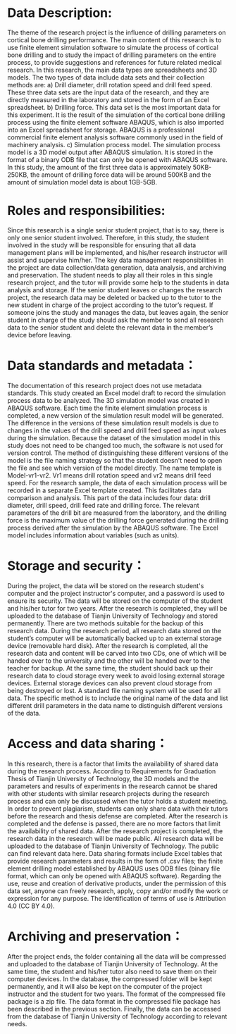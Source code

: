 # Data Description: 
The theme of the research project is the influence of drilling parameters on cortical bone drilling performance. The main content of this research is to use finite element simulation software to simulate the process of cortical bone drilling and to study the impact of drilling parameters on the entire process, to provide suggestions and references for future related medical research. 
In this research, the main data types are spreadsheets and 3D models. The two types of data include data sets and their collection methods are: 
a) Drill diameter, drill rotation speed and drill feed speed. These three data sets are the input data of the research, and they are directly measured in the laboratory and stored in the form of an Excel spreadsheet.
b) Drilling force. This data set is the most important data for this experiment. It is the result of the simulation of the cortical bone drilling process using the finite element software ABAQUS, which is also imported into an Excel spreadsheet for storage. ABAQUS is a professional commercial finite element analysis software commonly used in the field of machinery analysis.
c) Simulation process model. The simulation process model is a 3D model output after ABAQUS simulation. It is stored in the format of a binary ODB file that can only be opened with ABAQUS software.
In this study, the amount of the first three data is approximately 50KB-250KB, the amount of drilling force data will be around 500KB and the amount of simulation model data is about 1GB-5GB.
# Roles and responsibilities: 
  Since this research is a single senior student project, that is to say, there is only one senior student involved. Therefore, in this study, the student involved in the study will be responsible for ensuring that all data management plans will be implemented, and his/her research instructor will assist and supervise him/her.
 The key data management responsibilities in the project are data collection/data generation, data analysis, and archiving and preservation. The student needs to play all their roles in this single research project, and the tutor will provide some help to the students in data analysis and storage.
 If the senior student leaves or changes the research project, the research data may be deleted or backed up to the tutor to the new student in charge of the project according to the tutor’s request. If someone joins the study and manages the data, but leaves again, the senior student in charge of the study should ask the member to send all research data to the senior student and delete the relevant data in the member’s device before leaving.
# Data standards and metadata：
  The documentation of this research project does not use metadata standards. This study created an Excel model draft to record the simulation process data to be analyzed. The 3D simulation model was created in ABAQUS software. Each time the finite element simulation process is completed, a new version of the simulation result model will be generated. The difference in the versions of these simulation result models is due to changes in the values of the drill speed and drill feed speed as input values during the simulation. Because the dataset of the simulation model in this study does not need to be changed too much, the software is not used for version control. The method of distinguishing these different versions of the model is the file naming strategy so that the student doesn't need to open the file and see which version of the model directly. The name template is Model-vr1-vr2. Vr1 means drill rotation speed and vr2 means drill feed speed. For the research sample, the data of each simulation process will be recorded in a separate Excel template created. This facilitates data comparison and analysis. This part of the data includes four data: drill diameter, drill speed, drill feed rate and drilling force. The relevant parameters of the drill bit are measured from the laboratory, and the drilling force is the maximum value of the drilling force generated during the drilling process derived after the simulation by the ABAQUS software. The Excel model includes information about variables (such as units).
# Storage and security：
  During the project, the data will be stored on the research student's computer and the project instructor's computer, and a password is used to ensure its security. The data will be stored on the computer of the student and his/her tutor for two years. After the research is completed, they will be uploaded to the database of Tianjin University of Technology and stored permanently. There are two methods suitable for the backup of this research data. During the research period, all research data stored on the student’s computer will be automatically backed up to an external storage device (removable hard disk). After the research is completed, all the research data and content will be carved into two CDs, one of which will be handed over to the university and the other will be handed over to the teacher for backup. At the same time, the student should back up their research data to cloud storage every week to avoid losing external storage devices. External storage devices can also prevent cloud storage from being destroyed or lost. A standard file naming system will be used for all data. The specific method is to include the original name of the data and list different drill parameters in the data name to distinguish different versions of the data.
# Access and data sharing：
  In this research, there is a factor that limits the availability of shared data during the research process. According to Requirements for Graduation Thesis of Tianjin University of Technology, the 3D models and the parameters and results of experiments in the research cannot be shared with other students with similar research projects during the research process and can only be discussed when the tutor holds a student meeting. In order to prevent plagiarism, students can only share data with their tutors before the research and thesis defense are completed. After the research is completed and the defense is passed, there are no more factors that limit the availability of shared data.
  After the research project is completed, the research data in the research will be made public. All research data will be uploaded to the database of Tianjin University of Technology. The public can find relevant data here. Data sharing formats include Excel tables that provide research parameters and results in the form of .csv files; the finite element drilling model established by ABAQUS uses ODB files (binary file format, which can only be opened with ABAQUS software). Regarding the use, reuse and creation of derivative products, under the permission of this data set, anyone can freely research, apply, copy and/or modify the work or expression for any purpose. The identification of terms of use is Attribution 4.0 (CC BY 4.0).
# Archiving and preservation：
  After the project ends, the folder containing all the data will be compressed and uploaded to the database of Tianjin University of Technology. At the same time, the student and his/her tutor also need to save them on their computer devices. In the database, the compressed folder will be kept permanently, and it will also be kept on the computer of the project instructor and the student for two years. The format of the compressed file package is a zip file. The data format in the compressed file package has been described in the previous section. Finally, the data can be accessed from the database of Tianjin University of Technology according to relevant needs.
